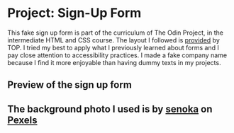 # Project: Sign-Up Form

This fake sign up form is part of the curriculum of The Odin Project, in the intermediate HTML and CSS course. The layout I followed is [provided](https://cdn.statically.io/gh/TheOdinProject/curriculum/5f37d43908ef92499e95a9b90fc3cc291a95014c/html_css/project-sign-up-form/sign-up-form.png) by TOP. I tried my best to apply what I previously learned about forms and I pay close attention to accessibility practices. I made a fake company name because I find it more enjoyable than having dummy texts in my projects. 

## Preview of the sign up form


## The background photo I used is by [senoka](https://www.pexels.com/@senoka-59232766/) on [Pexels](https://www.pexels.com/)
 
